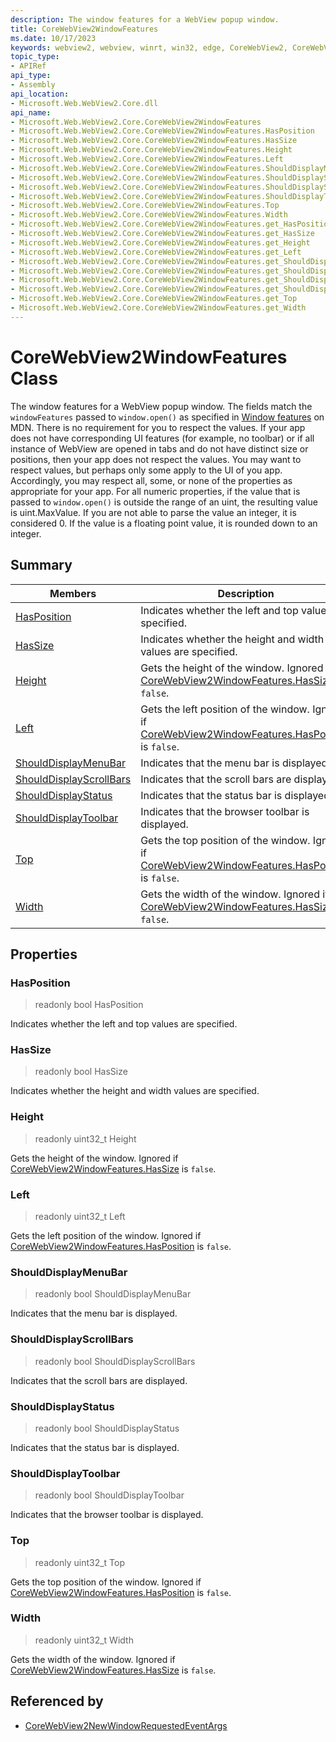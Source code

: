 ```yaml
---
description: The window features for a WebView popup window.
title: CoreWebView2WindowFeatures
ms.date: 10/17/2023
keywords: webview2, webview, winrt, win32, edge, CoreWebView2, CoreWebView2Controller, browser control, edge html, CoreWebView2WindowFeatures
topic_type:
- APIRef
api_type:
- Assembly
api_location:
- Microsoft.Web.WebView2.Core.dll
api_name:
- Microsoft.Web.WebView2.Core.CoreWebView2WindowFeatures
- Microsoft.Web.WebView2.Core.CoreWebView2WindowFeatures.HasPosition
- Microsoft.Web.WebView2.Core.CoreWebView2WindowFeatures.HasSize
- Microsoft.Web.WebView2.Core.CoreWebView2WindowFeatures.Height
- Microsoft.Web.WebView2.Core.CoreWebView2WindowFeatures.Left
- Microsoft.Web.WebView2.Core.CoreWebView2WindowFeatures.ShouldDisplayMenuBar
- Microsoft.Web.WebView2.Core.CoreWebView2WindowFeatures.ShouldDisplayScrollBars
- Microsoft.Web.WebView2.Core.CoreWebView2WindowFeatures.ShouldDisplayStatus
- Microsoft.Web.WebView2.Core.CoreWebView2WindowFeatures.ShouldDisplayToolbar
- Microsoft.Web.WebView2.Core.CoreWebView2WindowFeatures.Top
- Microsoft.Web.WebView2.Core.CoreWebView2WindowFeatures.Width
- Microsoft.Web.WebView2.Core.CoreWebView2WindowFeatures.get_HasPosition
- Microsoft.Web.WebView2.Core.CoreWebView2WindowFeatures.get_HasSize
- Microsoft.Web.WebView2.Core.CoreWebView2WindowFeatures.get_Height
- Microsoft.Web.WebView2.Core.CoreWebView2WindowFeatures.get_Left
- Microsoft.Web.WebView2.Core.CoreWebView2WindowFeatures.get_ShouldDisplayMenuBar
- Microsoft.Web.WebView2.Core.CoreWebView2WindowFeatures.get_ShouldDisplayScrollBars
- Microsoft.Web.WebView2.Core.CoreWebView2WindowFeatures.get_ShouldDisplayStatus
- Microsoft.Web.WebView2.Core.CoreWebView2WindowFeatures.get_ShouldDisplayToolbar
- Microsoft.Web.WebView2.Core.CoreWebView2WindowFeatures.get_Top
- Microsoft.Web.WebView2.Core.CoreWebView2WindowFeatures.get_Width
---
```


# CoreWebView2WindowFeatures Class



The window features for a WebView popup window.
The fields match the `windowFeatures` passed to `window.open()` as specified in [Window features](https://developer.mozilla.org/docs/Web/API/Window/open#Window_features) on MDN. There is no requirement for you to respect the values. If your app does not have corresponding UI features (for example, no toolbar) or if all instance of WebView are opened in tabs and do not have distinct size or positions, then your app does not respect the values. You may want to respect values, but perhaps only some apply to the UI of you app. Accordingly, you may respect all, some, or none of the properties as appropriate for your app. For all numeric properties, if the value that is passed to `window.open()` is outside the range of an uint, the resulting value is uint.MaxValue. If you are not able to parse the value an integer, it is considered 0. If the value is a floating point value, it is rounded down to an integer.

## Summary

Members|Description
--|--
[HasPosition](#hasposition) | Indicates whether the left and top values are specified.
[HasSize](#hassize) | Indicates whether the height and width values are specified.
[Height](#height) | Gets the height of the window. Ignored if [CoreWebView2WindowFeatures.HasSize](corewebview2windowfeatures.md#hassize) is `false`.
[Left](#left) | Gets the left position of the window. Ignored if [CoreWebView2WindowFeatures.HasPosition](corewebview2windowfeatures.md#hasposition) is `false`.
[ShouldDisplayMenuBar](#shoulddisplaymenubar) | Indicates that the menu bar is displayed.
[ShouldDisplayScrollBars](#shoulddisplayscrollbars) | Indicates that the scroll bars are displayed.
[ShouldDisplayStatus](#shoulddisplaystatus) | Indicates that the status bar is displayed.
[ShouldDisplayToolbar](#shoulddisplaytoolbar) | Indicates that the browser toolbar is displayed.
[Top](#top) | Gets the top position of the window. Ignored if [CoreWebView2WindowFeatures.HasPosition](corewebview2windowfeatures.md#hasposition) is `false`.
[Width](#width) | Gets the width of the window. Ignored if [CoreWebView2WindowFeatures.HasSize](corewebview2windowfeatures.md#hassize) is `false`.

## Properties

### HasPosition

> readonly  bool HasPosition

Indicates whether the left and top values are specified.

### HasSize

> readonly  bool HasSize

Indicates whether the height and width values are specified.

### Height

> readonly  uint32_t Height

Gets the height of the window. Ignored if [CoreWebView2WindowFeatures.HasSize](corewebview2windowfeatures.md#hassize) is `false`.

### Left

> readonly  uint32_t Left

Gets the left position of the window. Ignored if [CoreWebView2WindowFeatures.HasPosition](corewebview2windowfeatures.md#hasposition) is `false`.

### ShouldDisplayMenuBar

> readonly  bool ShouldDisplayMenuBar

Indicates that the menu bar is displayed.

### ShouldDisplayScrollBars

> readonly  bool ShouldDisplayScrollBars

Indicates that the scroll bars are displayed.

### ShouldDisplayStatus

> readonly  bool ShouldDisplayStatus

Indicates that the status bar is displayed.

### ShouldDisplayToolbar

> readonly  bool ShouldDisplayToolbar

Indicates that the browser toolbar is displayed.

### Top

> readonly  uint32_t Top

Gets the top position of the window. Ignored if [CoreWebView2WindowFeatures.HasPosition](corewebview2windowfeatures.md#hasposition) is `false`.

### Width

> readonly  uint32_t Width

Gets the width of the window. Ignored if [CoreWebView2WindowFeatures.HasSize](corewebview2windowfeatures.md#hassize) is `false`.






## Referenced by

- [CoreWebView2NewWindowRequestedEventArgs](corewebview2newwindowrequestedeventargs.md)
